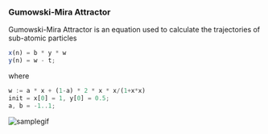 ### Gumowski-Mira Attractor

  Gumowski-Mira Attractor is an equation used to calculate the trajectories of sub-atomic particles
 
```js
x(n) = b * y * w
y(n) = w - t;
```

where 

```js
w := a * x + (1-a) * 2 * x * x/(1+x*x)
init = x[0] = 1, y[0] = 0.5;
a, b = -1..1;
```
![samplegif](sample.gif)